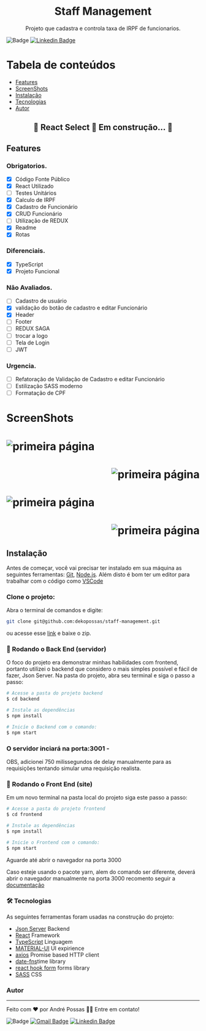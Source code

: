 <h1 align="center">Staff Management</h1>
<p align="center">Projeto que cadastra e controla taxa de IRPF de funcionarios.</p>

![Badge](https://img.shields.io/badge/André-Possas-%237159c1?style=for-the-badge)
[![Linkedin Badge](https://img.shields.io/badge/-LinkedIn-blue?style=for-the-badge-square&logo=Linkedin&logoColor=white&link=https://www.linkedin.com/in/andrepossas/)](https://www.linkedin.com/in/andrepossas/)


Tabela de conteúdos
=================
<!--ts-->
   * [Features](#Features)
   * [ScreenShots](#ScreenShots)
   * [Instalação](#Instalação)	
   * [Tecnologias](#tecnologias)
   * [Autor](#Autor)
<!--te-->

<h2 align="center"> 
	🚧  React Select 🚀 Em construção...  🚧
</h2>

## Features
### Obrigatorios.

- [x] Código Fonte Público
- [x] React Utilizado
- [ ] Testes Unitários
- [x] Calculo de IRPF
- [x] Cadastro de Funcionário
- [x] CRUD Funcionário
- [ ] Utilização de REDUX
- [x] Readme
- [x] Rotas

### Diferenciais.
- [x] TypeScript
- [x] Projeto Funcional

### Não Avaliados.
- [ ] Cadastro de usuário
- [x] validação do botão de cadastro e editar Funcionário
- [x] Header
- [ ] Footer
- [ ] REDUX SAGA 
- [ ] trocar a logo
- [ ] Tela de Login
- [ ] JWT

### Urgencia.
- [ ] Refatoração de Validação de Cadastro e editar Funcionário
- [ ] Estilização SASS moderno
- [ ] Formatação de CPF

# ScreenShots

<h1 align="left">
  <img alt="primeira página" title="#FirstPage" src="./assets/firstPage.png" />
</h1>
<h1 align="right">
  <img alt="primeira página" title="#FirstPage" src="./assets/cadastro.png" />
</h1>
<h1 align="left">
  <img alt="primeira página" title="#FirstPage" src="./assets/edit.png" />
</h1>
<h1 align="right">
  <img alt="primeira página" title="#FirstPage" src="./assets/taxaCalculo.png" />
</h1>

## Instalação

Antes de começar, você vai precisar ter instalado em sua máquina as seguintes ferramentas:
[Git](https://git-scm.com), [Node.js](https://nodejs.org/en/). 
Além disto é bom ter um editor para trabalhar com o código como [VSCode](https://code.visualstudio.com/)

### Clone o projeto:
Abra o terminal de comandos e digite:
```bash
git clone git@github.com:dekopossas/staff-management.git
```
ou acesse esse [link](git@github.com:dekopossas/staff-management.git) e baixe o zip.

### 🎲 Rodando o Back End (servidor)
O foco do projeto era demonstrar minhas habilidades com frontend, portanto utilizei o backend que considero o mais simples possível e fácil de fazer, Json Server.
Na pasta do projeto, abra seu terminal e siga o passo a passo:

```bash
# Acesse a pasta do projeto backend
$ cd backend

# Instale as dependências
$ npm install

# Inicíe o Backend com o comando:
$ npm start
```
### O servidor inciará na porta:3001 -
OBS, adicionei 750 milissegundos de delay manualmente para as requisições tentando simular uma requisição realista.

### 🎲 Rodando o Front End (site)
Em um novo terminal na pasta local do projeto siga este passo a passo:

```bash
# Acesse a pasta do projeto frontend
$ cd frontend

# Instale as dependências
$ npm install

# Inicíe o Frontend com o comando:
$ npm start
```
Aguarde até abrir o navegador na porta 3000

Caso esteje usando o pacote yarn, alem do comando ser diferente, deverá abrir o navegador manualmente na porta 3000
recomento seguir a [documentação](https://classic.yarnpkg.com/en/)


### 🛠 Tecnologias

As seguintes ferramentas foram usadas na construção do projeto:

- [Json Server](https://github.com/typicode/json-server) Backend
- [React](https://pt-br.reactjs.org/) Framework
- [TypeScript](https://www.typescriptlang.org/) Linguagem
- [MATERIAL-UI](https://material-ui.com/pt/) UI expirience
- [axios](https://github.com/axios/axios) Promise based HTTP client
- [date-fns](https://date-fns.org/)time library
- [react hook form](https://react-hook-form.com/) forms library
- [SASS](https://sass-lang.com/) CSS

### Autor
---

Feito com ❤️ por André Possas 👋🏽 Entre em contato!

![Badge](https://img.shields.io/badge/André-Possas-%237159c1?style=for-the-badge)
[![Gmail Badge](https://img.shields.io/badge/-andrepossaster@gmail.com-c14438?style=flat-square&logo=Gmail&logoColor=white&link=mailto:andrepossaster@gmail.com)](andrepossaster@gmail.com)
[![Linkedin Badge](https://img.shields.io/badge/-LinkedIn-blue?style=for-the-badge-square&logo=Linkedin&logoColor=white&link=https://www.linkedin.com/in/andrepossas/)](https://www.linkedin.com/in/andrepossas/)
